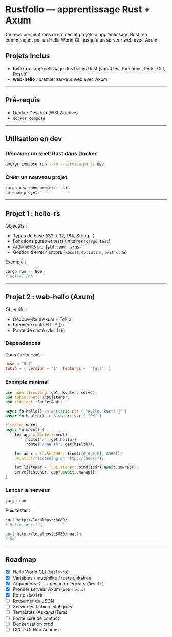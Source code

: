 # Rustfolio — apprentissage Rust + Axum

Ce repo contient mes exercices et projets d'apprentissage Rust, en commençant par un Hello World CLI jusqu'à un serveur web avec Axum.

## Projets inclus
- **hello-rs** : apprentissage des bases Rust (variables, fonctions, tests, CLI, Result)
- **web-hello** : premier serveur web avec Axum

---

## Pré-requis
- Docker Desktop (WSL2 activé)
- `docker compose`

---

## Utilisation en dev

### Démarrer un shell Rust dans Docker
```bash
docker compose run --rm --service-ports dev
```

### Créer un nouveau projet
```bash
cargo new <nom-projet> --bin
cd <nom-projet>
```

---

## Projet 1 : hello-rs

Objectifs :
- Types de base (i32, u32, f64, String…)
- Fonctions pures et tests unitaires (`cargo test`)
- Arguments CLI (`std::env::args`)
- Gestion d’erreur propre (`Result`, `eprintln!`, `exit code`)

Exemple :
```bash
cargo run -- Bob
# Hello, Bob!
```

---

## Projet 2 : web-hello (Axum)

Objectifs :
- Découverte d’Axum + Tokio
- Première route HTTP (`/`)
- Route de santé (`/health`)

### Dépendances
Dans `Cargo.toml` :
```toml
axum = "0.7"
tokio = { version = "1", features = ["full"] }
```

### Exemple minimal
```rust
use axum::{routing::get, Router, serve};
use tokio::net::TcpListener;
use std::net::SocketAddr;

async fn hello() -> &'static str { "Hello, Rust! 🚀" }
async fn health() -> &'static str { "OK" }

#[tokio::main]
async fn main() {
    let app = Router::new()
        .route("/", get(hello))
        .route("/health", get(health));

    let addr = SocketAddr::from(([0,0,0,0], 8080));
    println!("listening on http://{addr}");

    let listener = TcpListener::bind(addr).await.unwrap();
    serve(listener, app).await.unwrap();
}
```

### Lancer le serveur
```bash
cargo run
```

Puis tester :
```bash
curl http://localhost:8080/
# Hello, Rust! 🚀

curl http://localhost:8080/health
# OK
```

---

## Roadmap
- [x] Hello World CLI (`hello-rs`)
- [x] Variables / mutabilité / tests unitaires
- [x] Arguments CLI + gestion d’erreurs (`Result`)
- [x] Premier serveur Axum (`web-hello`)
- [x] Route `/health`
- [ ] Retourner du JSON
- [ ] Servir des fichiers statiques
- [ ] Templates (Askama/Tera)
- [ ] Formulaire de contact
- [ ] Dockerisation prod
- [ ] CI/CD GitHub Actions
